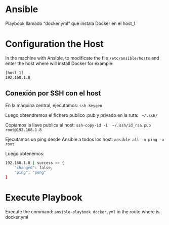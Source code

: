 # Ansible

Playbook llamado “docker.yml” que instala Docker en el host_1

# Configuration the Host

In the machine with Ansible, to modificate the file `/etc/ansible/hosts` and enter the host where will install Docker for example:

```bash
[host_1]
192.168.1.8
```
## Conexión por SSH con el host

En la máquina central, ejecutamos: `ssh-keygen` 

Luego obtendremos el fichero publico .pub y privado en la ruta: ` ~/.ssh/` 

Copiamos la llave publica al host: `ssh-copy-id -i  ~/.ssh/id_rsa.pub root@192.168.1.8` 

Ejecutamos un ping desde Ansible a todos los host: `ansible all -m ping -u root` 

Luego obtenemos: 

```bash
192.168.1.8 | success >> {
	"changed": false,
	"ping": "pong"
}
```

# Execute Playbook

Execute the command: `ansible-playbook docker.yml` in the route where is docker.yml





